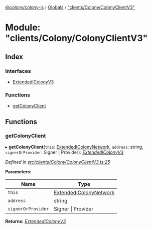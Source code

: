 [@colony/colony-js](../README.md) › [Globals](../globals.md) › ["clients/Colony/ColonyClientV3"](_clients_colony_colonyclientv3_.md)

# Module: "clients/Colony/ColonyClientV3"

## Index

### Interfaces

* [ExtendedIColonyV3](../interfaces/_clients_colony_colonyclientv3_.extendedicolonyv3.md)

### Functions

* [getColonyClient](_clients_colony_colonyclientv3_.md#getcolonyclient)

## Functions

###  getColonyClient

▸ **getColonyClient**(`this`: [ExtendedIColonyNetwork](../interfaces/_clients_colonynetworkclient_.extendedicolonynetwork.md), `address`: string, `signerOrProvider`: Signer | Provider): *[ExtendedIColonyV3](../interfaces/_clients_colony_colonyclientv3_.extendedicolonyv3.md)*

*Defined in [src/clients/Colony/ColonyClientV3.ts:25](https://github.com/JoinColony/colonyJS/blob/60b53ae/src/clients/Colony/ColonyClientV3.ts#L25)*

**Parameters:**

Name | Type |
------ | ------ |
`this` | [ExtendedIColonyNetwork](../interfaces/_clients_colonynetworkclient_.extendedicolonynetwork.md) |
`address` | string |
`signerOrProvider` | Signer &#124; Provider |

**Returns:** *[ExtendedIColonyV3](../interfaces/_clients_colony_colonyclientv3_.extendedicolonyv3.md)*
